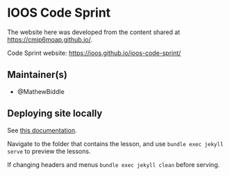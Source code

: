 # IOOS Code Sprint

The website here was developed from the content shared at https://cmip6moap.github.io/.

Code Sprint website: https://ioos.github.io/ioos-code-sprint/

## Maintainer(s)

* @MathewBiddle

## Deploying site locally
See [this documentation](https://carpentries.github.io/lesson-example/setup.html).

Navigate to the folder that contains the lesson, and use `bundle exec jekyll serve` to preview the lessons.

If changing headers and menus `bundle exec jekyll clean` before serving.
